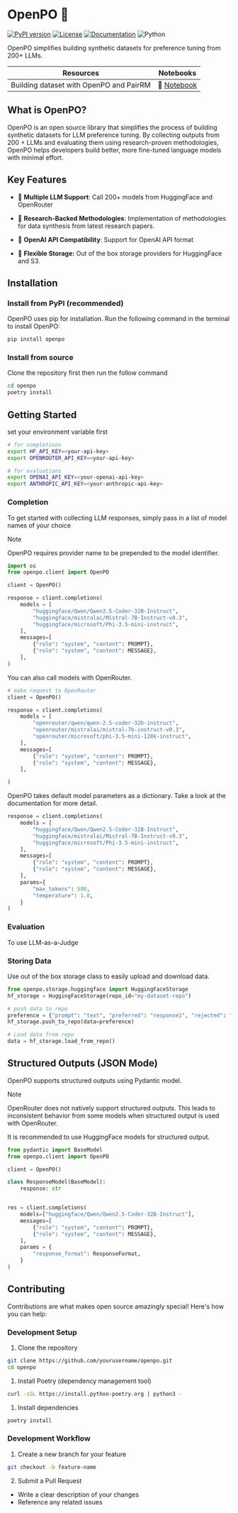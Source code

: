 # OpenPO 🐼
[![PyPI version](https://img.shields.io/pypi/v/openpo.svg)](https://pypi.org/project/openpo/)
[![License](https://img.shields.io/badge/License-Apache%202.0-blue.svg)](https://opensource.org/licenses/Apache-2.0)
[![Documentation](https://img.shields.io/badge/docs-docs.openpo.dev-blue)](https://docs.openpo.dev)
![Python](https://img.shields.io/badge/python->=3.10.1-blue.svg)


OpenPO simplifies building synthetic datasets for preference tuning from 200+ LLMs.

| Resources | Notebooks |
|----------|----------|
| Building dataset with OpenPO and PairRM  |📔 [Notebook](https://colab.research.google.com/drive/1G1T-vOTXjIXuRX3h9OlqgnE04-6IpwIf?usp=sharing) |


## What is OpenPO?
OpenPO is an open source library that simplifies the process of building synthetic datasets for LLM preference tuning. By collecting outputs from 200 + LLMs and evaluating them using research-proven methodologies, OpenPO helps developers build better, more fine-tuned language models with minimal effort.

## Key Features

- 🔌 **Multiple LLM Support**: Call 200+ models from HuggingFace and OpenRouter

- 🧪 **Research-Backed Methodologies**: Implementation of methodologies for data synthesis from latest research papers.

- 🤝 **OpenAI API Compatibility**: Support for OpenAI API format

- 💾 **Flexible Storage:** Out of the box storage providers for HuggingFace and S3.


## Installation
### Install from PyPI (recommended)
OpenPO uses pip for installation. Run the following command in the terminal to install OpenPO:

```bash
pip install openpo
```

### Install from source
Clone the repository first then run the follow command
```bash
cd openpo
poetry install
```

## Getting Started
set your environment variable first

```bash
# for completions
export HF_API_KEY=<your-api-key>
export OPENROUTER_API_KEY=<your-api-key>

# for evaluations
export OPENAI_API_KEY=<your-openai-api-key>
export ANTHROPIC_API_KEY=<your-anthropic-api-key>
```

### Completion
To get started with collecting LLM responses, simply pass in a list of model names of your choice

> [!NOTE]
> OpenPO requires provider name to be prepended to the model identifier.

```python
import os
from openpo.client import OpenPO

client = OpenPO()

response = client.completions(
    models = [
        "huggingface/Qwen/Qwen2.5-Coder-32B-Instruct",
        "huggingface/mistralai/Mistral-7B-Instruct-v0.3",
        "huggingface/microsoft/Phi-3.5-mini-instruct",
    ],
    messages=[
        {"role": "system", "content": PROMPT},
        {"role": "system", "content": MESSAGE},
    ],
)
```

You can also call models with OpenRouter.

```python
# make request to OpenRouter
client = OpenPO()

response = client.completions(
    models = [
        "openrouter/qwen/qwen-2.5-coder-32b-instruct",
        "openrouter/mistralai/mistral-7b-instruct-v0.3",
        "openrouter/microsoft/phi-3.5-mini-128k-instruct",
    ],
    messages=[
        {"role": "system", "content": PROMPT},
        {"role": "system", "content": MESSAGE},
    ],

)
```

OpenPO takes default model parameters as a dictionary. Take a look at the documentation for more detail.

```python
response = client.completions(
    models = [
        "huggingface/Qwen/Qwen2.5-Coder-32B-Instruct",
        "huggingface/mistralai/Mistral-7B-Instruct-v0.3",
        "huggingface/microsoft/Phi-3.5-mini-instruct",
    ],
    messages=[
        {"role": "system", "content": PROMPT},
        {"role": "system", "content": MESSAGE},
    ],
    params={
        "max_tokens": 500,
        "temperature": 1.0,
    }
)

```

### Evaluation
To use LLM-as-a-Judge

### Storing Data
Use out of the box storage class to easily upload and download data.

```python
from openpo.storage.huggingface import HuggingFaceStorage
hf_storage = HuggingFaceStorage(repo_id="my-dataset-repo")

# push data to repo
preference = {"prompt": "text", "preferred": "response1", "rejected": "response2"}
hf_storage.push_to_repo(data=preference)

# Load data from repo
data = hf_storage.load_from_repo()
```

## Structured Outputs (JSON Mode)
OpenPO supports structured outputs using Pydantic model.

> [!NOTE]
> OpenRouter does not natively support structured outputs. This leads to inconsistent behavior from some models when structured output is used with OpenRouter.
>
> It is recommended to use HuggingFace models for structured output.


```python
from pydantic import BaseModel
from openpo.client import OpenPO

client = OpenPO()

class ResponseModel(BaseModel):
    response: str


res = client.completions(
    models=["huggingface/Qwen/Qwen2.5-Coder-32B-Instruct"],
    messages=[
        {"role": "system", "content": PROMPT},
        {"role": "system", "content": MESSAGE},
    ],
    params = {
        "response_format": ResponseFormat,
    }
)
```

## Contributing
Contributions are what makes open source amazingly special! Here's how you can help:

### Development Setup
1. Clone the repository
```bash
git clone https://github.com/yourusername/openpo.git
cd openpo
```

1. Install Poetry (dependency management tool)
```bash
curl -sSL https://install.python-poetry.org | python3 -
```

1. Install dependencies
```bash
poetry install
```

### Development Workflow
1. Create a new branch for your feature
```bash
git checkout -b feature-name
```

2. Submit a Pull Request
- Write a clear description of your changes
- Reference any related issues
